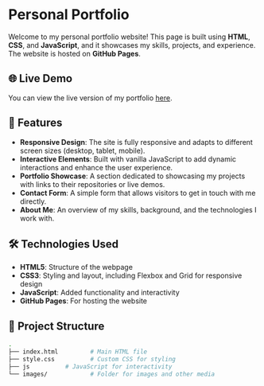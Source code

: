 # Personal Portfolio

Welcome to my personal portfolio website! This page is built using **HTML**, **CSS**, and **JavaScript**, and it showcases my skills, projects, and experience. The website is hosted on **GitHub Pages**.

## 🌐 Live Demo
You can view the live version of my portfolio [here](https://muralikrishna8055.github.io/).

## 🚀 Features

- **Responsive Design**: The site is fully responsive and adapts to different screen sizes (desktop, tablet, mobile).
- **Interactive Elements**: Built with vanilla JavaScript to add dynamic interactions and enhance the user experience.
- **Portfolio Showcase**: A section dedicated to showcasing my projects with links to their repositories or live demos.
- **Contact Form**: A simple form that allows visitors to get in touch with me directly.
- **About Me**: An overview of my skills, background, and the technologies I work with.

## 🛠️ Technologies Used

- **HTML5**: Structure of the webpage
- **CSS3**: Styling and layout, including Flexbox and Grid for responsive design
- **JavaScript**: Added functionality and interactivity
- **GitHub Pages**: For hosting the website

## 📂 Project Structure

```bash
.
├── index.html         # Main HTML file
├── style.css          # Custom CSS for styling
├── js          # JavaScript for interactivity
└── images/            # Folder for images and other media

